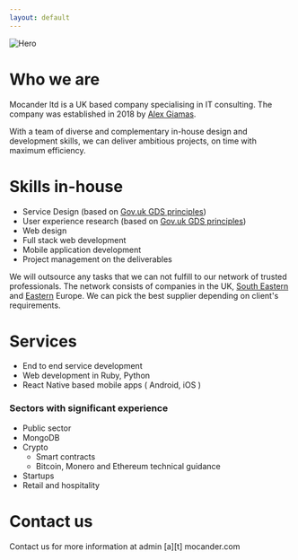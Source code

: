 ```yaml
---
layout: default
---
```


![Hero](https://cdn.pixabay.com/photo/2017/06/05/14/38/london-2374247_1280.jpg)

# Who we are

Mocander ltd is a UK based company specialising in IT consulting. The company was established in 2018 by [Alex Giamas](https://www.linkedin.com/in/giamas/).

With a team of diverse and complementary in-house design and development skills, we can deliver ambitious projects, on time with maximum efficiency.

# Skills in-house

* Service Design (based on [Gov.uk GDS principles](https://www.gov.uk/service-manual))
* User experience research (based on [Gov.uk GDS principles](https://www.gov.uk/service-manual))
* Web design
* Full stack web development
* Mobile application development
* Project management on the deliverables

We will outsource any tasks that we can not fulfill to our network of trusted professionals. 
The network consists of companies in the UK, [South Eastern](https://www.gov.uk/foreign-travel-advice/greece) and [Eastern](https://www.gov.uk/foreign-travel-advice/ukraine) Europe. 
We can pick the best supplier depending on client's requirements.

# Services

* End to end service development
* Web development in Ruby, Python
* React Native based mobile apps ( Android, iOS ) 


### Sectors with significant experience

* Public sector
* MongoDB
* Crypto
   * Smart contracts
   * Bitcoin, Monero and Ethereum technical guidance 
* Startups
* Retail and hospitality

# Contact us

Contact us for more information at admin [a][t] mocander.com

